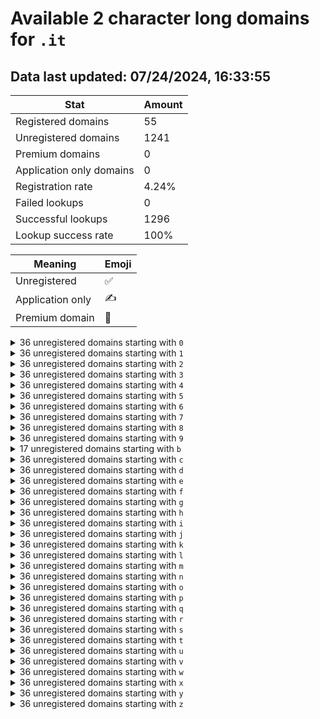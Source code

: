 # Available 2 character long domains for `.it`

## Data last updated: 07/24/2024, 16:33:55

|Stat|Amount|
|--|--|
|Registered domains|55|
|Unregistered domains|1241|
|Premium domains|0|
|Application only domains|0|
|Registration rate|4.24%|
|Failed lookups|0|
|Successful lookups|1296|
|Lookup success rate|100%|


|Meaning|Emoji|
|--|--|
|Unregistered|:white_check_mark:|
|Application only|:writing_hand:|
|Premium domain|:gem:|

<details>
<summary>36 unregistered domains starting with <bold><code>0</code></bold></summary>

|Type|Domain|
|--|--|
|:white_check_mark:|`00.it`|
|:white_check_mark:|`01.it`|
|:white_check_mark:|`02.it`|
|:white_check_mark:|`03.it`|
|:white_check_mark:|`04.it`|
|:white_check_mark:|`05.it`|
|:white_check_mark:|`06.it`|
|:white_check_mark:|`07.it`|
|:white_check_mark:|`08.it`|
|:white_check_mark:|`09.it`|
|:white_check_mark:|`0a.it`|
|:white_check_mark:|`0b.it`|
|:white_check_mark:|`0c.it`|
|:white_check_mark:|`0d.it`|
|:white_check_mark:|`0e.it`|
|:white_check_mark:|`0f.it`|
|:white_check_mark:|`0g.it`|
|:white_check_mark:|`0h.it`|
|:white_check_mark:|`0i.it`|
|:white_check_mark:|`0j.it`|
|:white_check_mark:|`0k.it`|
|:white_check_mark:|`0l.it`|
|:white_check_mark:|`0m.it`|
|:white_check_mark:|`0n.it`|
|:white_check_mark:|`0o.it`|
|:white_check_mark:|`0p.it`|
|:white_check_mark:|`0q.it`|
|:white_check_mark:|`0r.it`|
|:white_check_mark:|`0s.it`|
|:white_check_mark:|`0t.it`|
|:white_check_mark:|`0u.it`|
|:white_check_mark:|`0v.it`|
|:white_check_mark:|`0w.it`|
|:white_check_mark:|`0x.it`|
|:white_check_mark:|`0y.it`|
|:white_check_mark:|`0z.it`|
</details>
<details>
<summary>36 unregistered domains starting with <bold><code>1</code></bold></summary>

|Type|Domain|
|--|--|
|:white_check_mark:|`10.it`|
|:white_check_mark:|`11.it`|
|:white_check_mark:|`12.it`|
|:white_check_mark:|`13.it`|
|:white_check_mark:|`14.it`|
|:white_check_mark:|`15.it`|
|:white_check_mark:|`16.it`|
|:white_check_mark:|`17.it`|
|:white_check_mark:|`18.it`|
|:white_check_mark:|`19.it`|
|:white_check_mark:|`1a.it`|
|:white_check_mark:|`1b.it`|
|:white_check_mark:|`1c.it`|
|:white_check_mark:|`1d.it`|
|:white_check_mark:|`1e.it`|
|:white_check_mark:|`1f.it`|
|:white_check_mark:|`1g.it`|
|:white_check_mark:|`1h.it`|
|:white_check_mark:|`1i.it`|
|:white_check_mark:|`1j.it`|
|:white_check_mark:|`1k.it`|
|:white_check_mark:|`1l.it`|
|:white_check_mark:|`1m.it`|
|:white_check_mark:|`1n.it`|
|:white_check_mark:|`1o.it`|
|:white_check_mark:|`1p.it`|
|:white_check_mark:|`1q.it`|
|:white_check_mark:|`1r.it`|
|:white_check_mark:|`1s.it`|
|:white_check_mark:|`1t.it`|
|:white_check_mark:|`1u.it`|
|:white_check_mark:|`1v.it`|
|:white_check_mark:|`1w.it`|
|:white_check_mark:|`1x.it`|
|:white_check_mark:|`1y.it`|
|:white_check_mark:|`1z.it`|
</details>
<details>
<summary>36 unregistered domains starting with <bold><code>2</code></bold></summary>

|Type|Domain|
|--|--|
|:white_check_mark:|`20.it`|
|:white_check_mark:|`21.it`|
|:white_check_mark:|`22.it`|
|:white_check_mark:|`23.it`|
|:white_check_mark:|`24.it`|
|:white_check_mark:|`25.it`|
|:white_check_mark:|`26.it`|
|:white_check_mark:|`27.it`|
|:white_check_mark:|`28.it`|
|:white_check_mark:|`29.it`|
|:white_check_mark:|`2a.it`|
|:white_check_mark:|`2b.it`|
|:white_check_mark:|`2c.it`|
|:white_check_mark:|`2d.it`|
|:white_check_mark:|`2e.it`|
|:white_check_mark:|`2f.it`|
|:white_check_mark:|`2g.it`|
|:white_check_mark:|`2h.it`|
|:white_check_mark:|`2i.it`|
|:white_check_mark:|`2j.it`|
|:white_check_mark:|`2k.it`|
|:white_check_mark:|`2l.it`|
|:white_check_mark:|`2m.it`|
|:white_check_mark:|`2n.it`|
|:white_check_mark:|`2o.it`|
|:white_check_mark:|`2p.it`|
|:white_check_mark:|`2q.it`|
|:white_check_mark:|`2r.it`|
|:white_check_mark:|`2s.it`|
|:white_check_mark:|`2t.it`|
|:white_check_mark:|`2u.it`|
|:white_check_mark:|`2v.it`|
|:white_check_mark:|`2w.it`|
|:white_check_mark:|`2x.it`|
|:white_check_mark:|`2y.it`|
|:white_check_mark:|`2z.it`|
</details>
<details>
<summary>36 unregistered domains starting with <bold><code>3</code></bold></summary>

|Type|Domain|
|--|--|
|:white_check_mark:|`30.it`|
|:white_check_mark:|`31.it`|
|:white_check_mark:|`32.it`|
|:white_check_mark:|`33.it`|
|:white_check_mark:|`34.it`|
|:white_check_mark:|`35.it`|
|:white_check_mark:|`36.it`|
|:white_check_mark:|`37.it`|
|:white_check_mark:|`38.it`|
|:white_check_mark:|`39.it`|
|:white_check_mark:|`3a.it`|
|:white_check_mark:|`3b.it`|
|:white_check_mark:|`3c.it`|
|:white_check_mark:|`3d.it`|
|:white_check_mark:|`3e.it`|
|:white_check_mark:|`3f.it`|
|:white_check_mark:|`3g.it`|
|:white_check_mark:|`3h.it`|
|:white_check_mark:|`3i.it`|
|:white_check_mark:|`3j.it`|
|:white_check_mark:|`3k.it`|
|:white_check_mark:|`3l.it`|
|:white_check_mark:|`3m.it`|
|:white_check_mark:|`3n.it`|
|:white_check_mark:|`3o.it`|
|:white_check_mark:|`3p.it`|
|:white_check_mark:|`3q.it`|
|:white_check_mark:|`3r.it`|
|:white_check_mark:|`3s.it`|
|:white_check_mark:|`3t.it`|
|:white_check_mark:|`3u.it`|
|:white_check_mark:|`3v.it`|
|:white_check_mark:|`3w.it`|
|:white_check_mark:|`3x.it`|
|:white_check_mark:|`3y.it`|
|:white_check_mark:|`3z.it`|
</details>
<details>
<summary>36 unregistered domains starting with <bold><code>4</code></bold></summary>

|Type|Domain|
|--|--|
|:white_check_mark:|`40.it`|
|:white_check_mark:|`41.it`|
|:white_check_mark:|`42.it`|
|:white_check_mark:|`43.it`|
|:white_check_mark:|`44.it`|
|:white_check_mark:|`45.it`|
|:white_check_mark:|`46.it`|
|:white_check_mark:|`47.it`|
|:white_check_mark:|`48.it`|
|:white_check_mark:|`49.it`|
|:white_check_mark:|`4a.it`|
|:white_check_mark:|`4b.it`|
|:white_check_mark:|`4c.it`|
|:white_check_mark:|`4d.it`|
|:white_check_mark:|`4e.it`|
|:white_check_mark:|`4f.it`|
|:white_check_mark:|`4g.it`|
|:white_check_mark:|`4h.it`|
|:white_check_mark:|`4i.it`|
|:white_check_mark:|`4j.it`|
|:white_check_mark:|`4k.it`|
|:white_check_mark:|`4l.it`|
|:white_check_mark:|`4m.it`|
|:white_check_mark:|`4n.it`|
|:white_check_mark:|`4o.it`|
|:white_check_mark:|`4p.it`|
|:white_check_mark:|`4q.it`|
|:white_check_mark:|`4r.it`|
|:white_check_mark:|`4s.it`|
|:white_check_mark:|`4t.it`|
|:white_check_mark:|`4u.it`|
|:white_check_mark:|`4v.it`|
|:white_check_mark:|`4w.it`|
|:white_check_mark:|`4x.it`|
|:white_check_mark:|`4y.it`|
|:white_check_mark:|`4z.it`|
</details>
<details>
<summary>36 unregistered domains starting with <bold><code>5</code></bold></summary>

|Type|Domain|
|--|--|
|:white_check_mark:|`50.it`|
|:white_check_mark:|`51.it`|
|:white_check_mark:|`52.it`|
|:white_check_mark:|`53.it`|
|:white_check_mark:|`54.it`|
|:white_check_mark:|`55.it`|
|:white_check_mark:|`56.it`|
|:white_check_mark:|`57.it`|
|:white_check_mark:|`58.it`|
|:white_check_mark:|`59.it`|
|:white_check_mark:|`5a.it`|
|:white_check_mark:|`5b.it`|
|:white_check_mark:|`5c.it`|
|:white_check_mark:|`5d.it`|
|:white_check_mark:|`5e.it`|
|:white_check_mark:|`5f.it`|
|:white_check_mark:|`5g.it`|
|:white_check_mark:|`5h.it`|
|:white_check_mark:|`5i.it`|
|:white_check_mark:|`5j.it`|
|:white_check_mark:|`5k.it`|
|:white_check_mark:|`5l.it`|
|:white_check_mark:|`5m.it`|
|:white_check_mark:|`5n.it`|
|:white_check_mark:|`5o.it`|
|:white_check_mark:|`5p.it`|
|:white_check_mark:|`5q.it`|
|:white_check_mark:|`5r.it`|
|:white_check_mark:|`5s.it`|
|:white_check_mark:|`5t.it`|
|:white_check_mark:|`5u.it`|
|:white_check_mark:|`5v.it`|
|:white_check_mark:|`5w.it`|
|:white_check_mark:|`5x.it`|
|:white_check_mark:|`5y.it`|
|:white_check_mark:|`5z.it`|
</details>
<details>
<summary>36 unregistered domains starting with <bold><code>6</code></bold></summary>

|Type|Domain|
|--|--|
|:white_check_mark:|`60.it`|
|:white_check_mark:|`61.it`|
|:white_check_mark:|`62.it`|
|:white_check_mark:|`63.it`|
|:white_check_mark:|`64.it`|
|:white_check_mark:|`65.it`|
|:white_check_mark:|`66.it`|
|:white_check_mark:|`67.it`|
|:white_check_mark:|`68.it`|
|:white_check_mark:|`69.it`|
|:white_check_mark:|`6a.it`|
|:white_check_mark:|`6b.it`|
|:white_check_mark:|`6c.it`|
|:white_check_mark:|`6d.it`|
|:white_check_mark:|`6e.it`|
|:white_check_mark:|`6f.it`|
|:white_check_mark:|`6g.it`|
|:white_check_mark:|`6h.it`|
|:white_check_mark:|`6i.it`|
|:white_check_mark:|`6j.it`|
|:white_check_mark:|`6k.it`|
|:white_check_mark:|`6l.it`|
|:white_check_mark:|`6m.it`|
|:white_check_mark:|`6n.it`|
|:white_check_mark:|`6o.it`|
|:white_check_mark:|`6p.it`|
|:white_check_mark:|`6q.it`|
|:white_check_mark:|`6r.it`|
|:white_check_mark:|`6s.it`|
|:white_check_mark:|`6t.it`|
|:white_check_mark:|`6u.it`|
|:white_check_mark:|`6v.it`|
|:white_check_mark:|`6w.it`|
|:white_check_mark:|`6x.it`|
|:white_check_mark:|`6y.it`|
|:white_check_mark:|`6z.it`|
</details>
<details>
<summary>36 unregistered domains starting with <bold><code>7</code></bold></summary>

|Type|Domain|
|--|--|
|:white_check_mark:|`70.it`|
|:white_check_mark:|`71.it`|
|:white_check_mark:|`72.it`|
|:white_check_mark:|`73.it`|
|:white_check_mark:|`74.it`|
|:white_check_mark:|`75.it`|
|:white_check_mark:|`76.it`|
|:white_check_mark:|`77.it`|
|:white_check_mark:|`78.it`|
|:white_check_mark:|`79.it`|
|:white_check_mark:|`7a.it`|
|:white_check_mark:|`7b.it`|
|:white_check_mark:|`7c.it`|
|:white_check_mark:|`7d.it`|
|:white_check_mark:|`7e.it`|
|:white_check_mark:|`7f.it`|
|:white_check_mark:|`7g.it`|
|:white_check_mark:|`7h.it`|
|:white_check_mark:|`7i.it`|
|:white_check_mark:|`7j.it`|
|:white_check_mark:|`7k.it`|
|:white_check_mark:|`7l.it`|
|:white_check_mark:|`7m.it`|
|:white_check_mark:|`7n.it`|
|:white_check_mark:|`7o.it`|
|:white_check_mark:|`7p.it`|
|:white_check_mark:|`7q.it`|
|:white_check_mark:|`7r.it`|
|:white_check_mark:|`7s.it`|
|:white_check_mark:|`7t.it`|
|:white_check_mark:|`7u.it`|
|:white_check_mark:|`7v.it`|
|:white_check_mark:|`7w.it`|
|:white_check_mark:|`7x.it`|
|:white_check_mark:|`7y.it`|
|:white_check_mark:|`7z.it`|
</details>
<details>
<summary>36 unregistered domains starting with <bold><code>8</code></bold></summary>

|Type|Domain|
|--|--|
|:white_check_mark:|`80.it`|
|:white_check_mark:|`81.it`|
|:white_check_mark:|`82.it`|
|:white_check_mark:|`83.it`|
|:white_check_mark:|`84.it`|
|:white_check_mark:|`85.it`|
|:white_check_mark:|`86.it`|
|:white_check_mark:|`87.it`|
|:white_check_mark:|`88.it`|
|:white_check_mark:|`89.it`|
|:white_check_mark:|`8a.it`|
|:white_check_mark:|`8b.it`|
|:white_check_mark:|`8c.it`|
|:white_check_mark:|`8d.it`|
|:white_check_mark:|`8e.it`|
|:white_check_mark:|`8f.it`|
|:white_check_mark:|`8g.it`|
|:white_check_mark:|`8h.it`|
|:white_check_mark:|`8i.it`|
|:white_check_mark:|`8j.it`|
|:white_check_mark:|`8k.it`|
|:white_check_mark:|`8l.it`|
|:white_check_mark:|`8m.it`|
|:white_check_mark:|`8n.it`|
|:white_check_mark:|`8o.it`|
|:white_check_mark:|`8p.it`|
|:white_check_mark:|`8q.it`|
|:white_check_mark:|`8r.it`|
|:white_check_mark:|`8s.it`|
|:white_check_mark:|`8t.it`|
|:white_check_mark:|`8u.it`|
|:white_check_mark:|`8v.it`|
|:white_check_mark:|`8w.it`|
|:white_check_mark:|`8x.it`|
|:white_check_mark:|`8y.it`|
|:white_check_mark:|`8z.it`|
</details>
<details>
<summary>36 unregistered domains starting with <bold><code>9</code></bold></summary>

|Type|Domain|
|--|--|
|:white_check_mark:|`90.it`|
|:white_check_mark:|`91.it`|
|:white_check_mark:|`92.it`|
|:white_check_mark:|`93.it`|
|:white_check_mark:|`94.it`|
|:white_check_mark:|`95.it`|
|:white_check_mark:|`96.it`|
|:white_check_mark:|`97.it`|
|:white_check_mark:|`98.it`|
|:white_check_mark:|`99.it`|
|:white_check_mark:|`9a.it`|
|:white_check_mark:|`9b.it`|
|:white_check_mark:|`9c.it`|
|:white_check_mark:|`9d.it`|
|:white_check_mark:|`9e.it`|
|:white_check_mark:|`9f.it`|
|:white_check_mark:|`9g.it`|
|:white_check_mark:|`9h.it`|
|:white_check_mark:|`9i.it`|
|:white_check_mark:|`9j.it`|
|:white_check_mark:|`9k.it`|
|:white_check_mark:|`9l.it`|
|:white_check_mark:|`9m.it`|
|:white_check_mark:|`9n.it`|
|:white_check_mark:|`9o.it`|
|:white_check_mark:|`9p.it`|
|:white_check_mark:|`9q.it`|
|:white_check_mark:|`9r.it`|
|:white_check_mark:|`9s.it`|
|:white_check_mark:|`9t.it`|
|:white_check_mark:|`9u.it`|
|:white_check_mark:|`9v.it`|
|:white_check_mark:|`9w.it`|
|:white_check_mark:|`9x.it`|
|:white_check_mark:|`9y.it`|
|:white_check_mark:|`9z.it`|
</details>
<details>
<summary>17 unregistered domains starting with <bold><code>b</code></bold></summary>

|Type|Domain|
|--|--|
|:white_check_mark:|`b0.it`|
|:white_check_mark:|`b1.it`|
|:white_check_mark:|`b2.it`|
|:white_check_mark:|`b3.it`|
|:white_check_mark:|`b4.it`|
|:white_check_mark:|`b5.it`|
|:white_check_mark:|`b6.it`|
|:white_check_mark:|`b7.it`|
|:white_check_mark:|`b8.it`|
|:white_check_mark:|`b9.it`|
|:white_check_mark:|`bt.it`|
|:white_check_mark:|`bu.it`|
|:white_check_mark:|`bv.it`|
|:white_check_mark:|`bw.it`|
|:white_check_mark:|`bx.it`|
|:white_check_mark:|`by.it`|
|:white_check_mark:|`bz.it`|
</details>
<details>
<summary>36 unregistered domains starting with <bold><code>c</code></bold></summary>

|Type|Domain|
|--|--|
|:white_check_mark:|`c0.it`|
|:white_check_mark:|`c1.it`|
|:white_check_mark:|`c2.it`|
|:white_check_mark:|`c3.it`|
|:white_check_mark:|`c4.it`|
|:white_check_mark:|`c5.it`|
|:white_check_mark:|`c6.it`|
|:white_check_mark:|`c7.it`|
|:white_check_mark:|`c8.it`|
|:white_check_mark:|`c9.it`|
|:white_check_mark:|`ca.it`|
|:white_check_mark:|`cb.it`|
|:white_check_mark:|`cc.it`|
|:white_check_mark:|`cd.it`|
|:white_check_mark:|`ce.it`|
|:white_check_mark:|`cf.it`|
|:white_check_mark:|`cg.it`|
|:white_check_mark:|`ch.it`|
|:white_check_mark:|`ci.it`|
|:white_check_mark:|`cj.it`|
|:white_check_mark:|`ck.it`|
|:white_check_mark:|`cl.it`|
|:white_check_mark:|`cm.it`|
|:white_check_mark:|`cn.it`|
|:white_check_mark:|`co.it`|
|:white_check_mark:|`cp.it`|
|:white_check_mark:|`cq.it`|
|:white_check_mark:|`cr.it`|
|:white_check_mark:|`cs.it`|
|:white_check_mark:|`ct.it`|
|:white_check_mark:|`cu.it`|
|:white_check_mark:|`cv.it`|
|:white_check_mark:|`cw.it`|
|:white_check_mark:|`cx.it`|
|:white_check_mark:|`cy.it`|
|:white_check_mark:|`cz.it`|
</details>
<details>
<summary>36 unregistered domains starting with <bold><code>d</code></bold></summary>

|Type|Domain|
|--|--|
|:white_check_mark:|`d0.it`|
|:white_check_mark:|`d1.it`|
|:white_check_mark:|`d2.it`|
|:white_check_mark:|`d3.it`|
|:white_check_mark:|`d4.it`|
|:white_check_mark:|`d5.it`|
|:white_check_mark:|`d6.it`|
|:white_check_mark:|`d7.it`|
|:white_check_mark:|`d8.it`|
|:white_check_mark:|`d9.it`|
|:white_check_mark:|`da.it`|
|:white_check_mark:|`db.it`|
|:white_check_mark:|`dc.it`|
|:white_check_mark:|`dd.it`|
|:white_check_mark:|`de.it`|
|:white_check_mark:|`df.it`|
|:white_check_mark:|`dg.it`|
|:white_check_mark:|`dh.it`|
|:white_check_mark:|`di.it`|
|:white_check_mark:|`dj.it`|
|:white_check_mark:|`dk.it`|
|:white_check_mark:|`dl.it`|
|:white_check_mark:|`dm.it`|
|:white_check_mark:|`dn.it`|
|:white_check_mark:|`do.it`|
|:white_check_mark:|`dp.it`|
|:white_check_mark:|`dq.it`|
|:white_check_mark:|`dr.it`|
|:white_check_mark:|`ds.it`|
|:white_check_mark:|`dt.it`|
|:white_check_mark:|`du.it`|
|:white_check_mark:|`dv.it`|
|:white_check_mark:|`dw.it`|
|:white_check_mark:|`dx.it`|
|:white_check_mark:|`dy.it`|
|:white_check_mark:|`dz.it`|
</details>
<details>
<summary>36 unregistered domains starting with <bold><code>e</code></bold></summary>

|Type|Domain|
|--|--|
|:white_check_mark:|`e0.it`|
|:white_check_mark:|`e1.it`|
|:white_check_mark:|`e2.it`|
|:white_check_mark:|`e3.it`|
|:white_check_mark:|`e4.it`|
|:white_check_mark:|`e5.it`|
|:white_check_mark:|`e6.it`|
|:white_check_mark:|`e7.it`|
|:white_check_mark:|`e8.it`|
|:white_check_mark:|`e9.it`|
|:white_check_mark:|`ea.it`|
|:white_check_mark:|`eb.it`|
|:white_check_mark:|`ec.it`|
|:white_check_mark:|`ed.it`|
|:white_check_mark:|`ee.it`|
|:white_check_mark:|`ef.it`|
|:white_check_mark:|`eg.it`|
|:white_check_mark:|`eh.it`|
|:white_check_mark:|`ei.it`|
|:white_check_mark:|`ej.it`|
|:white_check_mark:|`ek.it`|
|:white_check_mark:|`el.it`|
|:white_check_mark:|`em.it`|
|:white_check_mark:|`en.it`|
|:white_check_mark:|`eo.it`|
|:white_check_mark:|`ep.it`|
|:white_check_mark:|`eq.it`|
|:white_check_mark:|`er.it`|
|:white_check_mark:|`es.it`|
|:white_check_mark:|`et.it`|
|:white_check_mark:|`eu.it`|
|:white_check_mark:|`ev.it`|
|:white_check_mark:|`ew.it`|
|:white_check_mark:|`ex.it`|
|:white_check_mark:|`ey.it`|
|:white_check_mark:|`ez.it`|
</details>
<details>
<summary>36 unregistered domains starting with <bold><code>f</code></bold></summary>

|Type|Domain|
|--|--|
|:white_check_mark:|`f0.it`|
|:white_check_mark:|`f1.it`|
|:white_check_mark:|`f2.it`|
|:white_check_mark:|`f3.it`|
|:white_check_mark:|`f4.it`|
|:white_check_mark:|`f5.it`|
|:white_check_mark:|`f6.it`|
|:white_check_mark:|`f7.it`|
|:white_check_mark:|`f8.it`|
|:white_check_mark:|`f9.it`|
|:white_check_mark:|`fa.it`|
|:white_check_mark:|`fb.it`|
|:white_check_mark:|`fc.it`|
|:white_check_mark:|`fd.it`|
|:white_check_mark:|`fe.it`|
|:white_check_mark:|`ff.it`|
|:white_check_mark:|`fg.it`|
|:white_check_mark:|`fh.it`|
|:white_check_mark:|`fi.it`|
|:white_check_mark:|`fj.it`|
|:white_check_mark:|`fk.it`|
|:white_check_mark:|`fl.it`|
|:white_check_mark:|`fm.it`|
|:white_check_mark:|`fn.it`|
|:white_check_mark:|`fo.it`|
|:white_check_mark:|`fp.it`|
|:white_check_mark:|`fq.it`|
|:white_check_mark:|`fr.it`|
|:white_check_mark:|`fs.it`|
|:white_check_mark:|`ft.it`|
|:white_check_mark:|`fu.it`|
|:white_check_mark:|`fv.it`|
|:white_check_mark:|`fw.it`|
|:white_check_mark:|`fx.it`|
|:white_check_mark:|`fy.it`|
|:white_check_mark:|`fz.it`|
</details>
<details>
<summary>36 unregistered domains starting with <bold><code>g</code></bold></summary>

|Type|Domain|
|--|--|
|:white_check_mark:|`g0.it`|
|:white_check_mark:|`g1.it`|
|:white_check_mark:|`g2.it`|
|:white_check_mark:|`g3.it`|
|:white_check_mark:|`g4.it`|
|:white_check_mark:|`g5.it`|
|:white_check_mark:|`g6.it`|
|:white_check_mark:|`g7.it`|
|:white_check_mark:|`g8.it`|
|:white_check_mark:|`g9.it`|
|:white_check_mark:|`ga.it`|
|:white_check_mark:|`gb.it`|
|:white_check_mark:|`gc.it`|
|:white_check_mark:|`gd.it`|
|:white_check_mark:|`ge.it`|
|:white_check_mark:|`gf.it`|
|:white_check_mark:|`gg.it`|
|:white_check_mark:|`gh.it`|
|:white_check_mark:|`gi.it`|
|:white_check_mark:|`gj.it`|
|:white_check_mark:|`gk.it`|
|:white_check_mark:|`gl.it`|
|:white_check_mark:|`gm.it`|
|:white_check_mark:|`gn.it`|
|:white_check_mark:|`go.it`|
|:white_check_mark:|`gp.it`|
|:white_check_mark:|`gq.it`|
|:white_check_mark:|`gr.it`|
|:white_check_mark:|`gs.it`|
|:white_check_mark:|`gt.it`|
|:white_check_mark:|`gu.it`|
|:white_check_mark:|`gv.it`|
|:white_check_mark:|`gw.it`|
|:white_check_mark:|`gx.it`|
|:white_check_mark:|`gy.it`|
|:white_check_mark:|`gz.it`|
</details>
<details>
<summary>36 unregistered domains starting with <bold><code>h</code></bold></summary>

|Type|Domain|
|--|--|
|:white_check_mark:|`h0.it`|
|:white_check_mark:|`h1.it`|
|:white_check_mark:|`h2.it`|
|:white_check_mark:|`h3.it`|
|:white_check_mark:|`h4.it`|
|:white_check_mark:|`h5.it`|
|:white_check_mark:|`h6.it`|
|:white_check_mark:|`h7.it`|
|:white_check_mark:|`h8.it`|
|:white_check_mark:|`h9.it`|
|:white_check_mark:|`ha.it`|
|:white_check_mark:|`hb.it`|
|:white_check_mark:|`hc.it`|
|:white_check_mark:|`hd.it`|
|:white_check_mark:|`he.it`|
|:white_check_mark:|`hf.it`|
|:white_check_mark:|`hg.it`|
|:white_check_mark:|`hh.it`|
|:white_check_mark:|`hi.it`|
|:white_check_mark:|`hj.it`|
|:white_check_mark:|`hk.it`|
|:white_check_mark:|`hl.it`|
|:white_check_mark:|`hm.it`|
|:white_check_mark:|`hn.it`|
|:white_check_mark:|`ho.it`|
|:white_check_mark:|`hp.it`|
|:white_check_mark:|`hq.it`|
|:white_check_mark:|`hr.it`|
|:white_check_mark:|`hs.it`|
|:white_check_mark:|`ht.it`|
|:white_check_mark:|`hu.it`|
|:white_check_mark:|`hv.it`|
|:white_check_mark:|`hw.it`|
|:white_check_mark:|`hx.it`|
|:white_check_mark:|`hy.it`|
|:white_check_mark:|`hz.it`|
</details>
<details>
<summary>36 unregistered domains starting with <bold><code>i</code></bold></summary>

|Type|Domain|
|--|--|
|:white_check_mark:|`i0.it`|
|:white_check_mark:|`i1.it`|
|:white_check_mark:|`i2.it`|
|:white_check_mark:|`i3.it`|
|:white_check_mark:|`i4.it`|
|:white_check_mark:|`i5.it`|
|:white_check_mark:|`i6.it`|
|:white_check_mark:|`i7.it`|
|:white_check_mark:|`i8.it`|
|:white_check_mark:|`i9.it`|
|:white_check_mark:|`ia.it`|
|:white_check_mark:|`ib.it`|
|:white_check_mark:|`ic.it`|
|:white_check_mark:|`id.it`|
|:white_check_mark:|`ie.it`|
|:white_check_mark:|`if.it`|
|:white_check_mark:|`ig.it`|
|:white_check_mark:|`ih.it`|
|:white_check_mark:|`ii.it`|
|:white_check_mark:|`ij.it`|
|:white_check_mark:|`ik.it`|
|:white_check_mark:|`il.it`|
|:white_check_mark:|`im.it`|
|:white_check_mark:|`in.it`|
|:white_check_mark:|`io.it`|
|:white_check_mark:|`ip.it`|
|:white_check_mark:|`iq.it`|
|:white_check_mark:|`ir.it`|
|:white_check_mark:|`is.it`|
|:white_check_mark:|`it.it`|
|:white_check_mark:|`iu.it`|
|:white_check_mark:|`iv.it`|
|:white_check_mark:|`iw.it`|
|:white_check_mark:|`ix.it`|
|:white_check_mark:|`iy.it`|
|:white_check_mark:|`iz.it`|
</details>
<details>
<summary>36 unregistered domains starting with <bold><code>j</code></bold></summary>

|Type|Domain|
|--|--|
|:white_check_mark:|`j0.it`|
|:white_check_mark:|`j1.it`|
|:white_check_mark:|`j2.it`|
|:white_check_mark:|`j3.it`|
|:white_check_mark:|`j4.it`|
|:white_check_mark:|`j5.it`|
|:white_check_mark:|`j6.it`|
|:white_check_mark:|`j7.it`|
|:white_check_mark:|`j8.it`|
|:white_check_mark:|`j9.it`|
|:white_check_mark:|`ja.it`|
|:white_check_mark:|`jb.it`|
|:white_check_mark:|`jc.it`|
|:white_check_mark:|`jd.it`|
|:white_check_mark:|`je.it`|
|:white_check_mark:|`jf.it`|
|:white_check_mark:|`jg.it`|
|:white_check_mark:|`jh.it`|
|:white_check_mark:|`ji.it`|
|:white_check_mark:|`jj.it`|
|:white_check_mark:|`jk.it`|
|:white_check_mark:|`jl.it`|
|:white_check_mark:|`jm.it`|
|:white_check_mark:|`jn.it`|
|:white_check_mark:|`jo.it`|
|:white_check_mark:|`jp.it`|
|:white_check_mark:|`jq.it`|
|:white_check_mark:|`jr.it`|
|:white_check_mark:|`js.it`|
|:white_check_mark:|`jt.it`|
|:white_check_mark:|`ju.it`|
|:white_check_mark:|`jv.it`|
|:white_check_mark:|`jw.it`|
|:white_check_mark:|`jx.it`|
|:white_check_mark:|`jy.it`|
|:white_check_mark:|`jz.it`|
</details>
<details>
<summary>36 unregistered domains starting with <bold><code>k</code></bold></summary>

|Type|Domain|
|--|--|
|:white_check_mark:|`k0.it`|
|:white_check_mark:|`k1.it`|
|:white_check_mark:|`k2.it`|
|:white_check_mark:|`k3.it`|
|:white_check_mark:|`k4.it`|
|:white_check_mark:|`k5.it`|
|:white_check_mark:|`k6.it`|
|:white_check_mark:|`k7.it`|
|:white_check_mark:|`k8.it`|
|:white_check_mark:|`k9.it`|
|:white_check_mark:|`ka.it`|
|:white_check_mark:|`kb.it`|
|:white_check_mark:|`kc.it`|
|:white_check_mark:|`kd.it`|
|:white_check_mark:|`ke.it`|
|:white_check_mark:|`kf.it`|
|:white_check_mark:|`kg.it`|
|:white_check_mark:|`kh.it`|
|:white_check_mark:|`ki.it`|
|:white_check_mark:|`kj.it`|
|:white_check_mark:|`kk.it`|
|:white_check_mark:|`kl.it`|
|:white_check_mark:|`km.it`|
|:white_check_mark:|`kn.it`|
|:white_check_mark:|`ko.it`|
|:white_check_mark:|`kp.it`|
|:white_check_mark:|`kq.it`|
|:white_check_mark:|`kr.it`|
|:white_check_mark:|`ks.it`|
|:white_check_mark:|`kt.it`|
|:white_check_mark:|`ku.it`|
|:white_check_mark:|`kv.it`|
|:white_check_mark:|`kw.it`|
|:white_check_mark:|`kx.it`|
|:white_check_mark:|`ky.it`|
|:white_check_mark:|`kz.it`|
</details>
<details>
<summary>36 unregistered domains starting with <bold><code>l</code></bold></summary>

|Type|Domain|
|--|--|
|:white_check_mark:|`l0.it`|
|:white_check_mark:|`l1.it`|
|:white_check_mark:|`l2.it`|
|:white_check_mark:|`l3.it`|
|:white_check_mark:|`l4.it`|
|:white_check_mark:|`l5.it`|
|:white_check_mark:|`l6.it`|
|:white_check_mark:|`l7.it`|
|:white_check_mark:|`l8.it`|
|:white_check_mark:|`l9.it`|
|:white_check_mark:|`la.it`|
|:white_check_mark:|`lb.it`|
|:white_check_mark:|`lc.it`|
|:white_check_mark:|`ld.it`|
|:white_check_mark:|`le.it`|
|:white_check_mark:|`lf.it`|
|:white_check_mark:|`lg.it`|
|:white_check_mark:|`lh.it`|
|:white_check_mark:|`li.it`|
|:white_check_mark:|`lj.it`|
|:white_check_mark:|`lk.it`|
|:white_check_mark:|`ll.it`|
|:white_check_mark:|`lm.it`|
|:white_check_mark:|`ln.it`|
|:white_check_mark:|`lo.it`|
|:white_check_mark:|`lp.it`|
|:white_check_mark:|`lq.it`|
|:white_check_mark:|`lr.it`|
|:white_check_mark:|`ls.it`|
|:white_check_mark:|`lt.it`|
|:white_check_mark:|`lu.it`|
|:white_check_mark:|`lv.it`|
|:white_check_mark:|`lw.it`|
|:white_check_mark:|`lx.it`|
|:white_check_mark:|`ly.it`|
|:white_check_mark:|`lz.it`|
</details>
<details>
<summary>36 unregistered domains starting with <bold><code>m</code></bold></summary>

|Type|Domain|
|--|--|
|:white_check_mark:|`m0.it`|
|:white_check_mark:|`m1.it`|
|:white_check_mark:|`m2.it`|
|:white_check_mark:|`m3.it`|
|:white_check_mark:|`m4.it`|
|:white_check_mark:|`m5.it`|
|:white_check_mark:|`m6.it`|
|:white_check_mark:|`m7.it`|
|:white_check_mark:|`m8.it`|
|:white_check_mark:|`m9.it`|
|:white_check_mark:|`ma.it`|
|:white_check_mark:|`mb.it`|
|:white_check_mark:|`mc.it`|
|:white_check_mark:|`md.it`|
|:white_check_mark:|`me.it`|
|:white_check_mark:|`mf.it`|
|:white_check_mark:|`mg.it`|
|:white_check_mark:|`mh.it`|
|:white_check_mark:|`mi.it`|
|:white_check_mark:|`mj.it`|
|:white_check_mark:|`mk.it`|
|:white_check_mark:|`ml.it`|
|:white_check_mark:|`mm.it`|
|:white_check_mark:|`mn.it`|
|:white_check_mark:|`mo.it`|
|:white_check_mark:|`mp.it`|
|:white_check_mark:|`mq.it`|
|:white_check_mark:|`mr.it`|
|:white_check_mark:|`ms.it`|
|:white_check_mark:|`mt.it`|
|:white_check_mark:|`mu.it`|
|:white_check_mark:|`mv.it`|
|:white_check_mark:|`mw.it`|
|:white_check_mark:|`mx.it`|
|:white_check_mark:|`my.it`|
|:white_check_mark:|`mz.it`|
</details>
<details>
<summary>36 unregistered domains starting with <bold><code>n</code></bold></summary>

|Type|Domain|
|--|--|
|:white_check_mark:|`n0.it`|
|:white_check_mark:|`n1.it`|
|:white_check_mark:|`n2.it`|
|:white_check_mark:|`n3.it`|
|:white_check_mark:|`n4.it`|
|:white_check_mark:|`n5.it`|
|:white_check_mark:|`n6.it`|
|:white_check_mark:|`n7.it`|
|:white_check_mark:|`n8.it`|
|:white_check_mark:|`n9.it`|
|:white_check_mark:|`na.it`|
|:white_check_mark:|`nb.it`|
|:white_check_mark:|`nc.it`|
|:white_check_mark:|`nd.it`|
|:white_check_mark:|`ne.it`|
|:white_check_mark:|`nf.it`|
|:white_check_mark:|`ng.it`|
|:white_check_mark:|`nh.it`|
|:white_check_mark:|`ni.it`|
|:white_check_mark:|`nj.it`|
|:white_check_mark:|`nk.it`|
|:white_check_mark:|`nl.it`|
|:white_check_mark:|`nm.it`|
|:white_check_mark:|`nn.it`|
|:white_check_mark:|`no.it`|
|:white_check_mark:|`np.it`|
|:white_check_mark:|`nq.it`|
|:white_check_mark:|`nr.it`|
|:white_check_mark:|`ns.it`|
|:white_check_mark:|`nt.it`|
|:white_check_mark:|`nu.it`|
|:white_check_mark:|`nv.it`|
|:white_check_mark:|`nw.it`|
|:white_check_mark:|`nx.it`|
|:white_check_mark:|`ny.it`|
|:white_check_mark:|`nz.it`|
</details>
<details>
<summary>36 unregistered domains starting with <bold><code>o</code></bold></summary>

|Type|Domain|
|--|--|
|:white_check_mark:|`o0.it`|
|:white_check_mark:|`o1.it`|
|:white_check_mark:|`o2.it`|
|:white_check_mark:|`o3.it`|
|:white_check_mark:|`o4.it`|
|:white_check_mark:|`o5.it`|
|:white_check_mark:|`o6.it`|
|:white_check_mark:|`o7.it`|
|:white_check_mark:|`o8.it`|
|:white_check_mark:|`o9.it`|
|:white_check_mark:|`oa.it`|
|:white_check_mark:|`ob.it`|
|:white_check_mark:|`oc.it`|
|:white_check_mark:|`od.it`|
|:white_check_mark:|`oe.it`|
|:white_check_mark:|`of.it`|
|:white_check_mark:|`og.it`|
|:white_check_mark:|`oh.it`|
|:white_check_mark:|`oi.it`|
|:white_check_mark:|`oj.it`|
|:white_check_mark:|`ok.it`|
|:white_check_mark:|`ol.it`|
|:white_check_mark:|`om.it`|
|:white_check_mark:|`on.it`|
|:white_check_mark:|`oo.it`|
|:white_check_mark:|`op.it`|
|:white_check_mark:|`oq.it`|
|:white_check_mark:|`or.it`|
|:white_check_mark:|`os.it`|
|:white_check_mark:|`ot.it`|
|:white_check_mark:|`ou.it`|
|:white_check_mark:|`ov.it`|
|:white_check_mark:|`ow.it`|
|:white_check_mark:|`ox.it`|
|:white_check_mark:|`oy.it`|
|:white_check_mark:|`oz.it`|
</details>
<details>
<summary>36 unregistered domains starting with <bold><code>p</code></bold></summary>

|Type|Domain|
|--|--|
|:white_check_mark:|`p0.it`|
|:white_check_mark:|`p1.it`|
|:white_check_mark:|`p2.it`|
|:white_check_mark:|`p3.it`|
|:white_check_mark:|`p4.it`|
|:white_check_mark:|`p5.it`|
|:white_check_mark:|`p6.it`|
|:white_check_mark:|`p7.it`|
|:white_check_mark:|`p8.it`|
|:white_check_mark:|`p9.it`|
|:white_check_mark:|`pa.it`|
|:white_check_mark:|`pb.it`|
|:white_check_mark:|`pc.it`|
|:white_check_mark:|`pd.it`|
|:white_check_mark:|`pe.it`|
|:white_check_mark:|`pf.it`|
|:white_check_mark:|`pg.it`|
|:white_check_mark:|`ph.it`|
|:white_check_mark:|`pi.it`|
|:white_check_mark:|`pj.it`|
|:white_check_mark:|`pk.it`|
|:white_check_mark:|`pl.it`|
|:white_check_mark:|`pm.it`|
|:white_check_mark:|`pn.it`|
|:white_check_mark:|`po.it`|
|:white_check_mark:|`pp.it`|
|:white_check_mark:|`pq.it`|
|:white_check_mark:|`pr.it`|
|:white_check_mark:|`ps.it`|
|:white_check_mark:|`pt.it`|
|:white_check_mark:|`pu.it`|
|:white_check_mark:|`pv.it`|
|:white_check_mark:|`pw.it`|
|:white_check_mark:|`px.it`|
|:white_check_mark:|`py.it`|
|:white_check_mark:|`pz.it`|
</details>
<details>
<summary>36 unregistered domains starting with <bold><code>q</code></bold></summary>

|Type|Domain|
|--|--|
|:white_check_mark:|`q0.it`|
|:white_check_mark:|`q1.it`|
|:white_check_mark:|`q2.it`|
|:white_check_mark:|`q3.it`|
|:white_check_mark:|`q4.it`|
|:white_check_mark:|`q5.it`|
|:white_check_mark:|`q6.it`|
|:white_check_mark:|`q7.it`|
|:white_check_mark:|`q8.it`|
|:white_check_mark:|`q9.it`|
|:white_check_mark:|`qa.it`|
|:white_check_mark:|`qb.it`|
|:white_check_mark:|`qc.it`|
|:white_check_mark:|`qd.it`|
|:white_check_mark:|`qe.it`|
|:white_check_mark:|`qf.it`|
|:white_check_mark:|`qg.it`|
|:white_check_mark:|`qh.it`|
|:white_check_mark:|`qi.it`|
|:white_check_mark:|`qj.it`|
|:white_check_mark:|`qk.it`|
|:white_check_mark:|`ql.it`|
|:white_check_mark:|`qm.it`|
|:white_check_mark:|`qn.it`|
|:white_check_mark:|`qo.it`|
|:white_check_mark:|`qp.it`|
|:white_check_mark:|`qq.it`|
|:white_check_mark:|`qr.it`|
|:white_check_mark:|`qs.it`|
|:white_check_mark:|`qt.it`|
|:white_check_mark:|`qu.it`|
|:white_check_mark:|`qv.it`|
|:white_check_mark:|`qw.it`|
|:white_check_mark:|`qx.it`|
|:white_check_mark:|`qy.it`|
|:white_check_mark:|`qz.it`|
</details>
<details>
<summary>36 unregistered domains starting with <bold><code>r</code></bold></summary>

|Type|Domain|
|--|--|
|:white_check_mark:|`r0.it`|
|:white_check_mark:|`r1.it`|
|:white_check_mark:|`r2.it`|
|:white_check_mark:|`r3.it`|
|:white_check_mark:|`r4.it`|
|:white_check_mark:|`r5.it`|
|:white_check_mark:|`r6.it`|
|:white_check_mark:|`r7.it`|
|:white_check_mark:|`r8.it`|
|:white_check_mark:|`r9.it`|
|:white_check_mark:|`ra.it`|
|:white_check_mark:|`rb.it`|
|:white_check_mark:|`rc.it`|
|:white_check_mark:|`rd.it`|
|:white_check_mark:|`re.it`|
|:white_check_mark:|`rf.it`|
|:white_check_mark:|`rg.it`|
|:white_check_mark:|`rh.it`|
|:white_check_mark:|`ri.it`|
|:white_check_mark:|`rj.it`|
|:white_check_mark:|`rk.it`|
|:white_check_mark:|`rl.it`|
|:white_check_mark:|`rm.it`|
|:white_check_mark:|`rn.it`|
|:white_check_mark:|`ro.it`|
|:white_check_mark:|`rp.it`|
|:white_check_mark:|`rq.it`|
|:white_check_mark:|`rr.it`|
|:white_check_mark:|`rs.it`|
|:white_check_mark:|`rt.it`|
|:white_check_mark:|`ru.it`|
|:white_check_mark:|`rv.it`|
|:white_check_mark:|`rw.it`|
|:white_check_mark:|`rx.it`|
|:white_check_mark:|`ry.it`|
|:white_check_mark:|`rz.it`|
</details>
<details>
<summary>36 unregistered domains starting with <bold><code>s</code></bold></summary>

|Type|Domain|
|--|--|
|:white_check_mark:|`s0.it`|
|:white_check_mark:|`s1.it`|
|:white_check_mark:|`s2.it`|
|:white_check_mark:|`s3.it`|
|:white_check_mark:|`s4.it`|
|:white_check_mark:|`s5.it`|
|:white_check_mark:|`s6.it`|
|:white_check_mark:|`s7.it`|
|:white_check_mark:|`s8.it`|
|:white_check_mark:|`s9.it`|
|:white_check_mark:|`sa.it`|
|:white_check_mark:|`sb.it`|
|:white_check_mark:|`sc.it`|
|:white_check_mark:|`sd.it`|
|:white_check_mark:|`se.it`|
|:white_check_mark:|`sf.it`|
|:white_check_mark:|`sg.it`|
|:white_check_mark:|`sh.it`|
|:white_check_mark:|`si.it`|
|:white_check_mark:|`sj.it`|
|:white_check_mark:|`sk.it`|
|:white_check_mark:|`sl.it`|
|:white_check_mark:|`sm.it`|
|:white_check_mark:|`sn.it`|
|:white_check_mark:|`so.it`|
|:white_check_mark:|`sp.it`|
|:white_check_mark:|`sq.it`|
|:white_check_mark:|`sr.it`|
|:white_check_mark:|`ss.it`|
|:white_check_mark:|`st.it`|
|:white_check_mark:|`su.it`|
|:white_check_mark:|`sv.it`|
|:white_check_mark:|`sw.it`|
|:white_check_mark:|`sx.it`|
|:white_check_mark:|`sy.it`|
|:white_check_mark:|`sz.it`|
</details>
<details>
<summary>36 unregistered domains starting with <bold><code>t</code></bold></summary>

|Type|Domain|
|--|--|
|:white_check_mark:|`t0.it`|
|:white_check_mark:|`t1.it`|
|:white_check_mark:|`t2.it`|
|:white_check_mark:|`t3.it`|
|:white_check_mark:|`t4.it`|
|:white_check_mark:|`t5.it`|
|:white_check_mark:|`t6.it`|
|:white_check_mark:|`t7.it`|
|:white_check_mark:|`t8.it`|
|:white_check_mark:|`t9.it`|
|:white_check_mark:|`ta.it`|
|:white_check_mark:|`tb.it`|
|:white_check_mark:|`tc.it`|
|:white_check_mark:|`td.it`|
|:white_check_mark:|`te.it`|
|:white_check_mark:|`tf.it`|
|:white_check_mark:|`tg.it`|
|:white_check_mark:|`th.it`|
|:white_check_mark:|`ti.it`|
|:white_check_mark:|`tj.it`|
|:white_check_mark:|`tk.it`|
|:white_check_mark:|`tl.it`|
|:white_check_mark:|`tm.it`|
|:white_check_mark:|`tn.it`|
|:white_check_mark:|`to.it`|
|:white_check_mark:|`tp.it`|
|:white_check_mark:|`tq.it`|
|:white_check_mark:|`tr.it`|
|:white_check_mark:|`ts.it`|
|:white_check_mark:|`tt.it`|
|:white_check_mark:|`tu.it`|
|:white_check_mark:|`tv.it`|
|:white_check_mark:|`tw.it`|
|:white_check_mark:|`tx.it`|
|:white_check_mark:|`ty.it`|
|:white_check_mark:|`tz.it`|
</details>
<details>
<summary>36 unregistered domains starting with <bold><code>u</code></bold></summary>

|Type|Domain|
|--|--|
|:white_check_mark:|`u0.it`|
|:white_check_mark:|`u1.it`|
|:white_check_mark:|`u2.it`|
|:white_check_mark:|`u3.it`|
|:white_check_mark:|`u4.it`|
|:white_check_mark:|`u5.it`|
|:white_check_mark:|`u6.it`|
|:white_check_mark:|`u7.it`|
|:white_check_mark:|`u8.it`|
|:white_check_mark:|`u9.it`|
|:white_check_mark:|`ua.it`|
|:white_check_mark:|`ub.it`|
|:white_check_mark:|`uc.it`|
|:white_check_mark:|`ud.it`|
|:white_check_mark:|`ue.it`|
|:white_check_mark:|`uf.it`|
|:white_check_mark:|`ug.it`|
|:white_check_mark:|`uh.it`|
|:white_check_mark:|`ui.it`|
|:white_check_mark:|`uj.it`|
|:white_check_mark:|`uk.it`|
|:white_check_mark:|`ul.it`|
|:white_check_mark:|`um.it`|
|:white_check_mark:|`un.it`|
|:white_check_mark:|`uo.it`|
|:white_check_mark:|`up.it`|
|:white_check_mark:|`uq.it`|
|:white_check_mark:|`ur.it`|
|:white_check_mark:|`us.it`|
|:white_check_mark:|`ut.it`|
|:white_check_mark:|`uu.it`|
|:white_check_mark:|`uv.it`|
|:white_check_mark:|`uw.it`|
|:white_check_mark:|`ux.it`|
|:white_check_mark:|`uy.it`|
|:white_check_mark:|`uz.it`|
</details>
<details>
<summary>36 unregistered domains starting with <bold><code>v</code></bold></summary>

|Type|Domain|
|--|--|
|:white_check_mark:|`v0.it`|
|:white_check_mark:|`v1.it`|
|:white_check_mark:|`v2.it`|
|:white_check_mark:|`v3.it`|
|:white_check_mark:|`v4.it`|
|:white_check_mark:|`v5.it`|
|:white_check_mark:|`v6.it`|
|:white_check_mark:|`v7.it`|
|:white_check_mark:|`v8.it`|
|:white_check_mark:|`v9.it`|
|:white_check_mark:|`va.it`|
|:white_check_mark:|`vb.it`|
|:white_check_mark:|`vc.it`|
|:white_check_mark:|`vd.it`|
|:white_check_mark:|`ve.it`|
|:white_check_mark:|`vf.it`|
|:white_check_mark:|`vg.it`|
|:white_check_mark:|`vh.it`|
|:white_check_mark:|`vi.it`|
|:white_check_mark:|`vj.it`|
|:white_check_mark:|`vk.it`|
|:white_check_mark:|`vl.it`|
|:white_check_mark:|`vm.it`|
|:white_check_mark:|`vn.it`|
|:white_check_mark:|`vo.it`|
|:white_check_mark:|`vp.it`|
|:white_check_mark:|`vq.it`|
|:white_check_mark:|`vr.it`|
|:white_check_mark:|`vs.it`|
|:white_check_mark:|`vt.it`|
|:white_check_mark:|`vu.it`|
|:white_check_mark:|`vv.it`|
|:white_check_mark:|`vw.it`|
|:white_check_mark:|`vx.it`|
|:white_check_mark:|`vy.it`|
|:white_check_mark:|`vz.it`|
</details>
<details>
<summary>36 unregistered domains starting with <bold><code>w</code></bold></summary>

|Type|Domain|
|--|--|
|:white_check_mark:|`w0.it`|
|:white_check_mark:|`w1.it`|
|:white_check_mark:|`w2.it`|
|:white_check_mark:|`w3.it`|
|:white_check_mark:|`w4.it`|
|:white_check_mark:|`w5.it`|
|:white_check_mark:|`w6.it`|
|:white_check_mark:|`w7.it`|
|:white_check_mark:|`w8.it`|
|:white_check_mark:|`w9.it`|
|:white_check_mark:|`wa.it`|
|:white_check_mark:|`wb.it`|
|:white_check_mark:|`wc.it`|
|:white_check_mark:|`wd.it`|
|:white_check_mark:|`we.it`|
|:white_check_mark:|`wf.it`|
|:white_check_mark:|`wg.it`|
|:white_check_mark:|`wh.it`|
|:white_check_mark:|`wi.it`|
|:white_check_mark:|`wj.it`|
|:white_check_mark:|`wk.it`|
|:white_check_mark:|`wl.it`|
|:white_check_mark:|`wm.it`|
|:white_check_mark:|`wn.it`|
|:white_check_mark:|`wo.it`|
|:white_check_mark:|`wp.it`|
|:white_check_mark:|`wq.it`|
|:white_check_mark:|`wr.it`|
|:white_check_mark:|`ws.it`|
|:white_check_mark:|`wt.it`|
|:white_check_mark:|`wu.it`|
|:white_check_mark:|`wv.it`|
|:white_check_mark:|`ww.it`|
|:white_check_mark:|`wx.it`|
|:white_check_mark:|`wy.it`|
|:white_check_mark:|`wz.it`|
</details>
<details>
<summary>36 unregistered domains starting with <bold><code>x</code></bold></summary>

|Type|Domain|
|--|--|
|:white_check_mark:|`x0.it`|
|:white_check_mark:|`x1.it`|
|:white_check_mark:|`x2.it`|
|:white_check_mark:|`x3.it`|
|:white_check_mark:|`x4.it`|
|:white_check_mark:|`x5.it`|
|:white_check_mark:|`x6.it`|
|:white_check_mark:|`x7.it`|
|:white_check_mark:|`x8.it`|
|:white_check_mark:|`x9.it`|
|:white_check_mark:|`xa.it`|
|:white_check_mark:|`xb.it`|
|:white_check_mark:|`xc.it`|
|:white_check_mark:|`xd.it`|
|:white_check_mark:|`xe.it`|
|:white_check_mark:|`xf.it`|
|:white_check_mark:|`xg.it`|
|:white_check_mark:|`xh.it`|
|:white_check_mark:|`xi.it`|
|:white_check_mark:|`xj.it`|
|:white_check_mark:|`xk.it`|
|:white_check_mark:|`xl.it`|
|:white_check_mark:|`xm.it`|
|:white_check_mark:|`xn.it`|
|:white_check_mark:|`xo.it`|
|:white_check_mark:|`xp.it`|
|:white_check_mark:|`xq.it`|
|:white_check_mark:|`xr.it`|
|:white_check_mark:|`xs.it`|
|:white_check_mark:|`xt.it`|
|:white_check_mark:|`xu.it`|
|:white_check_mark:|`xv.it`|
|:white_check_mark:|`xw.it`|
|:white_check_mark:|`xx.it`|
|:white_check_mark:|`xy.it`|
|:white_check_mark:|`xz.it`|
</details>
<details>
<summary>36 unregistered domains starting with <bold><code>y</code></bold></summary>

|Type|Domain|
|--|--|
|:white_check_mark:|`y0.it`|
|:white_check_mark:|`y1.it`|
|:white_check_mark:|`y2.it`|
|:white_check_mark:|`y3.it`|
|:white_check_mark:|`y4.it`|
|:white_check_mark:|`y5.it`|
|:white_check_mark:|`y6.it`|
|:white_check_mark:|`y7.it`|
|:white_check_mark:|`y8.it`|
|:white_check_mark:|`y9.it`|
|:white_check_mark:|`ya.it`|
|:white_check_mark:|`yb.it`|
|:white_check_mark:|`yc.it`|
|:white_check_mark:|`yd.it`|
|:white_check_mark:|`ye.it`|
|:white_check_mark:|`yf.it`|
|:white_check_mark:|`yg.it`|
|:white_check_mark:|`yh.it`|
|:white_check_mark:|`yi.it`|
|:white_check_mark:|`yj.it`|
|:white_check_mark:|`yk.it`|
|:white_check_mark:|`yl.it`|
|:white_check_mark:|`ym.it`|
|:white_check_mark:|`yn.it`|
|:white_check_mark:|`yo.it`|
|:white_check_mark:|`yp.it`|
|:white_check_mark:|`yq.it`|
|:white_check_mark:|`yr.it`|
|:white_check_mark:|`ys.it`|
|:white_check_mark:|`yt.it`|
|:white_check_mark:|`yu.it`|
|:white_check_mark:|`yv.it`|
|:white_check_mark:|`yw.it`|
|:white_check_mark:|`yx.it`|
|:white_check_mark:|`yy.it`|
|:white_check_mark:|`yz.it`|
</details>
<details>
<summary>36 unregistered domains starting with <bold><code>z</code></bold></summary>

|Type|Domain|
|--|--|
|:white_check_mark:|`z0.it`|
|:white_check_mark:|`z1.it`|
|:white_check_mark:|`z2.it`|
|:white_check_mark:|`z3.it`|
|:white_check_mark:|`z4.it`|
|:white_check_mark:|`z5.it`|
|:white_check_mark:|`z6.it`|
|:white_check_mark:|`z7.it`|
|:white_check_mark:|`z8.it`|
|:white_check_mark:|`z9.it`|
|:white_check_mark:|`za.it`|
|:white_check_mark:|`zb.it`|
|:white_check_mark:|`zc.it`|
|:white_check_mark:|`zd.it`|
|:white_check_mark:|`ze.it`|
|:white_check_mark:|`zf.it`|
|:white_check_mark:|`zg.it`|
|:white_check_mark:|`zh.it`|
|:white_check_mark:|`zi.it`|
|:white_check_mark:|`zj.it`|
|:white_check_mark:|`zk.it`|
|:white_check_mark:|`zl.it`|
|:white_check_mark:|`zm.it`|
|:white_check_mark:|`zn.it`|
|:white_check_mark:|`zo.it`|
|:white_check_mark:|`zp.it`|
|:white_check_mark:|`zq.it`|
|:white_check_mark:|`zr.it`|
|:white_check_mark:|`zs.it`|
|:white_check_mark:|`zt.it`|
|:white_check_mark:|`zu.it`|
|:white_check_mark:|`zv.it`|
|:white_check_mark:|`zw.it`|
|:white_check_mark:|`zx.it`|
|:white_check_mark:|`zy.it`|
|:white_check_mark:|`zz.it`|
</details>